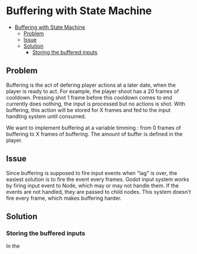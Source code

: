 # Buffering with State Machine

- [Buffering with State Machine](#buffering-with-state-machine)
  - [Problem](#problem)
  - [Issue](#issue)
  - [Solution](#solution)
    - [Storing the buffered inputs](#storing-the-buffered-inputs)

## Problem

Buffering is the act of defering player actions at a later date, when the player is ready to act. For example, the player shoot has a 20 frames of cooldown. Pressing shot 1 frame before this cooldown comes to end currently does nothing, the input is processed but no actions is shot. With buffering, this action will be stored for X frames and fed to the input handling system until consumed.

We want to implement buffering at a variable timming : from 0 frames of buffering to X frames of buffering. The amount of buffer is defined in the player.

## Issue

Since buffering is supposed to fire input events when "lag" is over, the easiest solution is to fire the event every frames.
Godot input system works by firing input event to Node, which may or may not handle them. If the events are not handled, they are passed to child nodes. This system doesn't fire every frame, which makes buffering harder.

## Solution

### Storing the buffered inputs

In the 